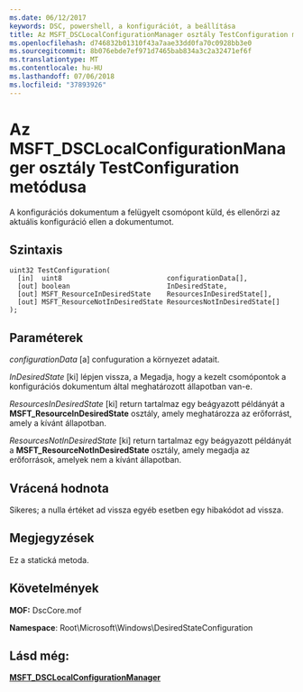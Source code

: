```yaml
---
ms.date: 06/12/2017
keywords: DSC, powershell, a konfigurációt, a beállítása
title: Az MSFT_DSCLocalConfigurationManager osztály TestConfiguration metódusa
ms.openlocfilehash: d746832b01310f43a7aae33dd0fa70c0928bb3e0
ms.sourcegitcommit: 8b076ebde7ef971d7465bab834a3c2a32471ef6f
ms.translationtype: MT
ms.contentlocale: hu-HU
ms.lasthandoff: 07/06/2018
ms.locfileid: "37893926"
---
```

# <a name="testconfiguration-method-of-the-msftdsclocalconfigurationmanager-class"></a>Az MSFT_DSCLocalConfigurationManager osztály TestConfiguration metódusa

A konfigurációs dokumentum a felügyelt csomópont küld, és ellenőrzi az aktuális konfiguráció ellen a dokumentumot.

## <a name="syntax"></a>Szintaxis

```mof
uint32 TestConfiguration(
  [in]  uint8                          configurationData[],
  [out] boolean                        InDesiredState,
  [out] MSFT_ResourceInDesiredState    ResourcesInDesiredState[],
  [out] MSFT_ResourceNotInDesiredState ResourcesNotInDesiredState[]
);
```

## <a name="parameters"></a>Paraméterek

*configurationData* \[a\] confuguration a környezet adatait.

*InDesiredState* \[ki\] lépjen vissza, a Megadja, hogy a kezelt csomópontok a konfigurációs dokumentum által meghatározott állapotban van-e.

*ResourcesInDesiredState* \[ki\] return tartalmaz egy beágyazott példányát a **MSFT_ResourceInDesiredState** osztály, amely meghatározza az erőforrást, amely a kívánt állapotban.

*ResourcesNotInDesiredState* \[ki\] return tartalmaz egy beágyazott példányát a **MSFT_ResourceNotInDesiredState** osztály, amely megadja az erőforrások, amelyek nem a kívánt állapotban.

## <a name="return-value"></a>Vrácená hodnota

Sikeres; a nulla értéket ad vissza egyéb esetben egy hibakódot ad vissza.

## <a name="remarks"></a>Megjegyzések

Ez a statická metoda.

## <a name="requirements"></a>Követelmények

**MOF:** DscCore.mof

**Namespace**: Root\Microsoft\Windows\DesiredStateConfiguration

## <a name="see-also"></a>Lásd még:

[**MSFT_DSCLocalConfigurationManager**](msft-dsclocalconfigurationmanager.md)